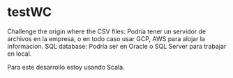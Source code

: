 # testWC
Challenge
the origin where the CSV files: Podría tener un servidor de archivos en la empresa, o en todo caso usar GCP, AWS para alojar la informacion.
SQL database: Podría ser en Oracle o SQL Server para trabajar en local.

Para este desarrollo estoy usando Scala.
